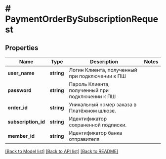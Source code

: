 # # PaymentOrderBySubscriptionRequest

## Properties

Name | Type | Description | Notes
------------ | ------------- | ------------- | -------------
**user_name** | **string** | Логин Клиента, полученный при подключении к ПШ |
**password** | **string** | Пароль Клиента, полученный при подключении к ПШ |
**order_id** | **string** | Уникальный номер заказа в Платёжном шлюзе. |
**subscription_id** | **string** | Идентификатор сохраненной подписки. |
**member_id** | **string** | Идентификатор банка отправителя |

[[Back to Model list]](../../README.md#models) [[Back to API list]](../../README.md#endpoints) [[Back to README]](../../README.md)
